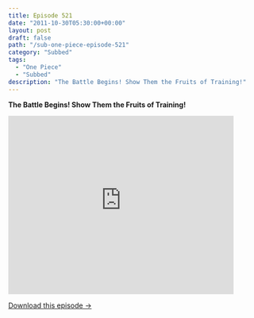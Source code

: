 ```yaml
---
title: Episode 521
date: "2011-10-30T05:30:00+00:00"
layout: post
draft: false
path: "/sub-one-piece-episode-521"
category: "Subbed"
tags:
  - "One Piece"
  - "Subbed"
description: "The Battle Begins! Show Them the Fruits of Training!"
---
```


**The Battle Begins! Show Them the Fruits of Training!**

<iframe width="640" height="360" src="https://www.rapidvideo.com/e/G6FRPF5GU1" frameborder="0" marginwidth=0 marginheight=0 scrolling=no allowfullscreen style="max-width:90%;"></iframe>

<a href="http://ouo.io/qs/eCodkFEQ?s=https://www.rapidvideo.com/d/G6FRPF5GU1" class="styled_a">Download this episode →</a>


